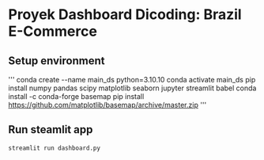 # Proyek Dashboard Dicoding: Brazil E-Commerce

## Setup environment
'''
conda create --name main_ds python=3.10.10
conda activate main_ds
pip install numpy pandas scipy matplotlib seaborn jupyter streamlit babel
conda install -c conda-forge basemap
pip install https://github.com/matplotlib/basemap/archive/master.zip
'''

## Run steamlit app
```
streamlit run dashboard.py
```
